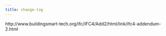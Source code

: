 ```yaml
---
title: change-log
---
```


<p>http://www.buildingsmart-tech.org/ifc/IFC4/Add2/html/link/ifc4-addendum-2.html</p>
